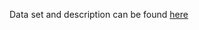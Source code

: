 Data set and description can be found [here](https://data.austintexas.gov/Transportation-and-Mobility/Austin-MetroBike-Trips/tyfh-5r8s)
